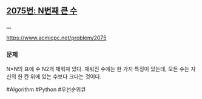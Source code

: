 

<div class="rich-link-card-container"><a class="rich-link-card" href="https://www.acmicpc.net/problem/2075" target="_blank">
	<div class="rich-link-image-container">
		<div class="rich-link-image" style="background-image: url('https://onlinejudgeimages.s3-ap-northeast-1.amazonaws.com/images/boj-og.png')">
	</div>
	</div>
	<div class="rich-link-card-text">
		<h2 class="rich-link-card-title">2075번: N번째 큰 수</h2>
		<p class="rich-link-card-description">
		...
		</p>
		<p class="rich-link-href">
		https://www.acmicpc.net/problem/2075
		</p>
	</div>
</a></div>


### 문제
N×N의 표에 수 N2개 채워져 있다. 채워진 수에는 한 가지 특징이 있는데, 모든 수는 자신의 한 칸 위에 있는 수보다 크다는 것이다. 





#Algorithm
#Python
#우선순위큐